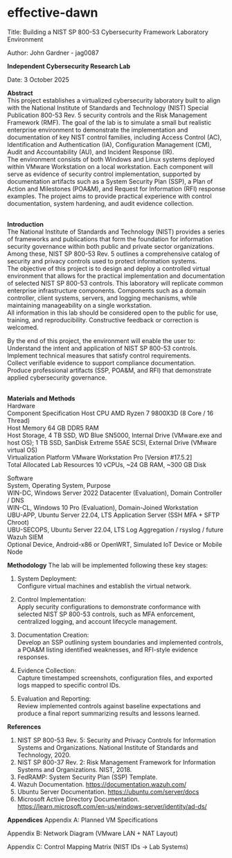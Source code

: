 # effective-dawn

Title:
Building a NIST SP 800-53 Cybersecurity Framework Laboratory Environment

Author:
John Gardner - jag0087

**Independent Cybersecurity Research Lab**

Date:
3 October 2025

__Abstract__  
This project establishes a virtualized cybersecurity laboratory built to align with the National Institute of Standards and Technology (NIST) Special Publication 800-53 Rev. 5 security controls and the Risk Management Framework (RMF). The goal of the lab is to simulate a small but realistic enterprise environment to demonstrate the implementation and documentation of key NIST control families, including Access Control (AC), Identification and Authentication (IA), Configuration Management (CM), Audit and Accountability (AU), and Incident Response (IR).  
The environment consists of both Windows and Linux systems deployed within VMware Workstation on a local workstation. Each component will serve as evidence of security control implementation, supported by documentation artifacts such as a System Security Plan (SSP), a Plan of Action and Milestones (POA&M), and Request for Information (RFI) response examples. The project aims to provide practical experience with control documentation, system hardening, and audit evidence collection.
<br><br>

**Introduction**  
The National Institute of Standards and Technology (NIST) provides a series of frameworks and publications that form the foundation for information security governance within both public and private sector organizations. Among these, NIST SP 800-53 Rev. 5 outlines a comprehensive catalog of security and privacy controls used to protect information systems.  
The objective of this project is to design and deploy a controlled virtual environment that allows for the practical implementation and documentation of selected NIST SP 800-53 controls. This laboratory will replicate common enterprise infrastructure components. Components such as a domain controller, client systems, servers, and logging mechanisms, while maintaining manageability on a single workstation.  
All information in this lab should be considered open to the public for use, training, and reproducibility. Constructive feedback or correction is welcomed.

By the end of this project, the environment will enable the user to:  
Understand the intent and application of NIST SP 800-53 controls.  
Implement technical measures that satisfy control requirements.  
Collect verifiable evidence to support compliance documentation.  
Produce professional artifacts (SSP, POA&M, and RFI) that demonstrate applied cybersecurity governance.
<br><br>

**Materials and Methods**  
Hardware  
Component	Specification
Host CPU	AMD Ryzen 7 9800X3D (8 Core / 16 Thread)  
Host Memory	64 GB DDR5 RAM  
Host Storage,	4 TB SSD, WD Blue SN5000, Internal Drive (VMware.exe and host OS); 1 TB SSD, SanDisk Extreme 55AE SCSI, External Drive (VMware virtual OS)  
Virtualization Platform	VMware Workstation Pro [Version #17.5.2]  
Total Allocated Lab Resources	10 vCPUs, ~24 GB RAM, ~300 GB Disk  

Software  
System,	Operating System,	Purpose  
WIN-DC,	Windows Server 2022 Datacenter (Evaluation),	Domain Controller / DNS  
WIN-CL,	Windows 10 Pro (Evaluation),	Domain-Joined Workstation  
UBU-APP,	Ubuntu Server 22.04, LTS	Application Server (SSH MFA + SFTP Chroot)  
UBU-SECOPS,	Ubuntu Server 22.04, LTS	Log Aggregation / rsyslog / future Wazuh SIEM  
Optional Device,	Android-x86 or OpenWRT,	Simulated IoT Device or Mobile Node

**Methodology**
The lab will be implemented following these key stages:  
1. System Deployment:  
Configure virtual machines and establish the virtual network.

2. Control Implementation:  
Apply security configurations to demonstrate conformance with selected NIST SP 800-53 controls, such as MFA enforcement, centralized logging, and account lifecycle management.

3. Documentation Creation:  
Develop an SSP outlining system boundaries and implemented controls, a POA&M listing identified weaknesses, and RFI-style evidence responses.

4. Evidence Collection:  
Capture timestamped screenshots, configuration files, and exported logs mapped to specific control IDs.

5. Evaluation and Reporting:  
Review implemented controls against baseline expectations and produce a final report summarizing results and lessons learned.

**References**  
1. NIST SP 800-53 Rev. 5: Security and Privacy Controls for Information Systems and Organizations. National Institute of Standards and Technology, 2020.  
2. NIST SP 800-37 Rev. 2: Risk Management Framework for Information Systems and Organizations. NIST, 2018.  
3. FedRAMP: System Security Plan (SSP) Template.  
4. Wazuh Documentation. https://documentation.wazuh.com/  
5. Ubuntu Server Documentation. https://ubuntu.com/server/docs  
6. Microsoft Active Directory Documentation. https://learn.microsoft.com/en-us/windows-server/identity/ad-ds/

**Appendices**
Appendix A: Planned VM Specifications

Appendix B: Network Diagram (VMware LAN + NAT Layout)

Appendix C: Control Mapping Matrix (NIST IDs → Lab Systems)
